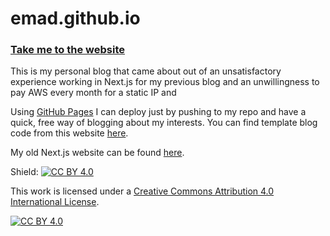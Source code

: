 # emad.github.io

### [Take me to the website](https://emad-siddiq.github.io)

This is my personal blog that came about out of an unsatisfactory experience working in Next.js for my previous blog and an unwillingness to pay AWS every month for a static IP and 

Using [GitHub Pages](https://pages.github.com/)
I can deploy just by pushing to my repo and have a quick, free way of blogging about my interests. You can find template blog code from this website [here](https://github.com/emad-siddiq/emad-siddiq.github.io/tree/main/static/html/blogs/template).


My old Next.js website can be found [here](https://github.com/emad-siddiq/personal_website). 


Shield: [![CC BY 4.0][cc-by-shield]][cc-by]

This work is licensed under a
[Creative Commons Attribution 4.0 International License][cc-by].

[![CC BY 4.0][cc-by-image]][cc-by]

[cc-by]: http://creativecommons.org/licenses/by/4.0/
[cc-by-image]: https://i.creativecommons.org/l/by/4.0/88x31.png
[cc-by-shield]: https://img.shields.io/badge/License-CC%20BY%204.0-lightgrey.svg
